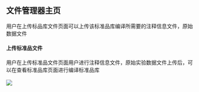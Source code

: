 <!-- 文件管理器 -->

## **文件管理器主页**

用户在上传标品库文件页面可以上传该标准品库编译所需要的注释信息文件，原始数据文件

#### **上传标准品文件**

用户在上传标准品文件页面用户进行注释信息文件，原始实验数据文件上传后，可以在查看标准品库页面进行编译标准品库
<br/>
<br/>
![](user-guide/metanno/images/files-1.png)
<br/>
<br/>
